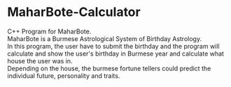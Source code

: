 # MaharBote-Calculator
C++ Program for MaharBote.
<br/>
MaharBote is a Burmese Astrological System of Birthday Astrology.
<br/>
In this program, the user have to submit the birthday and the program will calculate and show the user's birthday in Burmese year and calculate what house the user was in.
<br/>
Depending on the house, the burmese fortune tellers could predict the individual future, personality and traits.

